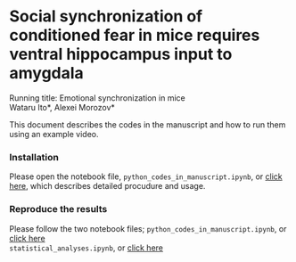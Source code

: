 # Social synchronization of conditioned fear in mice requires ventral hippocampus input to amygdala
Running title: Emotional synchronization in mice<BR>
Wataru Ito*, Alexei Morozov*

This document describes the codes in the manuscript and how to run them using an example video.
    
### Installation
Please open the notebook file, `python_codes_in_manuscript.ipynb`, or [click here](https://github.com/wataruito/Codes_in_Emotional_sync_Ito_et_al/blob/main/python_codes_in_manuscript.ipynb), which describes detailed procudure and usage.

### Reproduce the results
Please follow the two notebook files;
    `python_codes_in_manuscript.ipynb`, or [click here](https://github.com/wataruito/Codes_in_Emotional_sync_Ito_et_al/blob/main/python_codes_in_manuscript.ipynb)<BR>
    `statistical_analyses.ipynb`, or [click here](https://github.com/wataruito/Codes_in_Emotional_sync_Ito_et_al/blob/main/statistical_analyses.ipynb)<BR>
